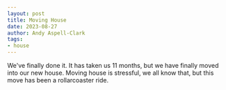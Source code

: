 ```yaml
---
layout: post
title: Moving House
date: 2023-08-27
author: Andy Aspell-Clark
tags:
- house
---
```


We've finally done it. It has taken us 11 months, but we have finally moved into our new house.
Moving house is stressful, we all know that, but this move has been a rollarcoaster ride.
